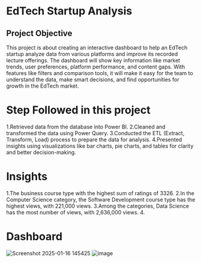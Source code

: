 # EdTech Startup Analysis
## Project Objective
This project is about creating an interactive dashboard to help an EdTech startup analyze data from various platforms and improve its recorded lecture offerings. The dashboard will show key information like market trends, user preferences, platform performance, and content gaps. With features like filters and comparison tools, it will make it easy for the team to understand the data, make smart decisions, and find opportunities for growth in the EdTech market.

# Step Followed in this project
1.Retrieved data from the database into Power BI.
2.Cleaned and transformed the data using Power Query.
3.Conducted the ETL (Extract, Transform, Load) process to prepare the data for analysis.
4.Presented insights using visualizations like bar charts, pie charts, and tables for clarity and better decision-making.

# Insights
1.The business course type with the highest sum of ratings of 3326.
2.In the Computer Science category, the Software Development course type has the highest views, with 221,000 views.
3.Among the categories, Data Science has the most number of views, with 2,636,000 views.
4.

# Dashboard
![Screenshot 2025-01-16 145425](https://github.com/user-attachments/assets/bd29ca2b-9281-4337-a51b-7a45ea0c1d92)
![image](https://github.com/user-attachments/assets/8f125c89-7c01-4be2-8b69-f9812a53d179)



